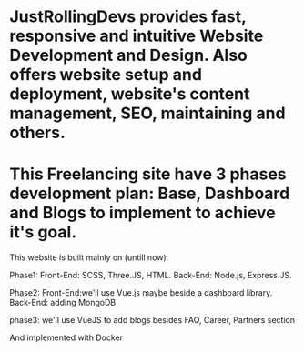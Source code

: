 # JustRollingDevs provides fast, responsive and intuitive Website Development and Design. Also offers website setup and deployment, website's content management, SEO, maintaining and others.

# This Freelancing site have 3 phases development plan: Base, Dashboard and Blogs to implement to achieve it's goal.

This website is built mainly on (untill now):

Phase1: Front-End: SCSS, Three.JS, HTML. Back-End: Node.js, Express.JS.

Phase2: Front-End:we'll use Vue.js maybe beside a dashboard library. Back-End:
adding MongoDB

phase3: we'll use VueJS to add blogs besides FAQ, Career, Partners section

And implemented with Docker
